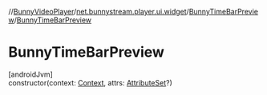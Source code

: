 //[BunnyVideoPlayer](../../../index.md)/[net.bunnystream.player.ui.widget](../index.md)/[BunnyTimeBarPreview](index.md)/[BunnyTimeBarPreview](-bunny-time-bar-preview.md)

# BunnyTimeBarPreview

[androidJvm]\
constructor(context: [Context](https://developer.android.com/reference/kotlin/android/content/Context.html), attrs: [AttributeSet](https://developer.android.com/reference/kotlin/android/util/AttributeSet.html)?)
